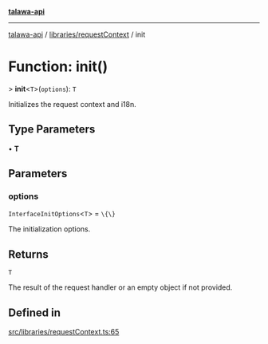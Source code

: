 [**talawa-api**](../../../README.md)

***

[talawa-api](../../../modules.md) / [libraries/requestContext](../README.md) / init

# Function: init()

\> **init**\<`T`\>(`options`): `T`

Initializes the request context and i18n.

## Type Parameters

• **T**

## Parameters

### options

`InterfaceInitOptions`\<`T`\> = `\{\}`

The initialization options.

## Returns

`T`

The result of the request handler or an empty object if not provided.

## Defined in

[src/libraries/requestContext.ts:65](https://github.com/PalisadoesFoundation/talawa-api/blob/039b0f127fb8caa46d57186ab4b3bb27fe150903/src/libraries/requestContext.ts#L65)
